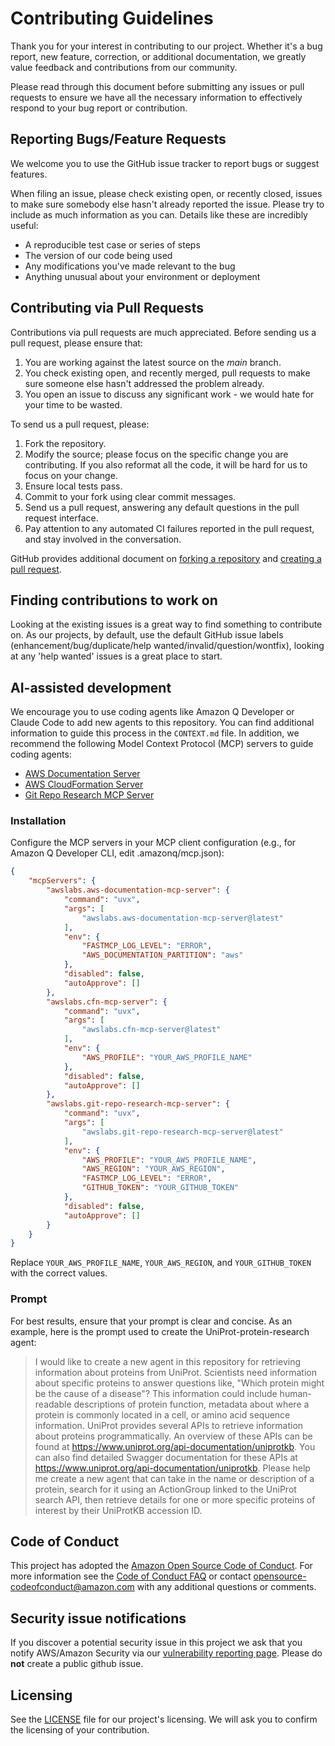 # Contributing Guidelines

Thank you for your interest in contributing to our project. Whether it's a bug report, new feature, correction, or additional
documentation, we greatly value feedback and contributions from our community.

Please read through this document before submitting any issues or pull requests to ensure we have all the necessary
information to effectively respond to your bug report or contribution.

## Reporting Bugs/Feature Requests

We welcome you to use the GitHub issue tracker to report bugs or suggest features.

When filing an issue, please check existing open, or recently closed, issues to make sure somebody else hasn't already
reported the issue. Please try to include as much information as you can. Details like these are incredibly useful:

* A reproducible test case or series of steps
* The version of our code being used
* Any modifications you've made relevant to the bug
* Anything unusual about your environment or deployment

## Contributing via Pull Requests

Contributions via pull requests are much appreciated. Before sending us a pull request, please ensure that:

1. You are working against the latest source on the *main* branch.
2. You check existing open, and recently merged, pull requests to make sure someone else hasn't addressed the problem already.
3. You open an issue to discuss any significant work - we would hate for your time to be wasted.

To send us a pull request, please:

1. Fork the repository.
2. Modify the source; please focus on the specific change you are contributing. If you also reformat all the code, it will be hard for us to focus on your change.
3. Ensure local tests pass.
4. Commit to your fork using clear commit messages.
5. Send us a pull request, answering any default questions in the pull request interface.
6. Pay attention to any automated CI failures reported in the pull request, and stay involved in the conversation.

GitHub provides additional document on [forking a repository](https://help.github.com/articles/fork-a-repo/) and
[creating a pull request](https://help.github.com/articles/creating-a-pull-request/).

## Finding contributions to work on

Looking at the existing issues is a great way to find something to contribute on. As our projects, by default, use the default GitHub issue labels (enhancement/bug/duplicate/help wanted/invalid/question/wontfix), looking at any 'help wanted' issues is a great place to start.

## AI-assisted development

We encourage you to use coding agents like Amazon Q Developer or Claude Code to add new agents to this repository. You can find additional information to guide this process in the `CONTEXT.md` file. In addition, we recommend the following Model Context Protocol (MCP) servers to guide coding agents:

* [AWS Documentation Server](https://github.com/awslabs/mcp/tree/main/src/aws-documentation-mcp-server)
* [AWS CloudFormation Server](https://github.com/awslabs/mcp/tree/main/src/cfn-mcp-server)
* [Git Repo Research MCP Server](https://github.com/awslabs/mcp/tree/main/src/git-repo-research-mcp-server)

### Installation

Configure the MCP servers in your MCP client configuration (e.g., for Amazon Q Developer CLI, edit .amazonq/mcp.json):

```json
{
    "mcpServers": {
        "awslabs.aws-documentation-mcp-server": {
            "command": "uvx",
            "args": [
                "awslabs.aws-documentation-mcp-server@latest"
            ],
            "env": {
                "FASTMCP_LOG_LEVEL": "ERROR",
                "AWS_DOCUMENTATION_PARTITION": "aws"
            },
            "disabled": false,
            "autoApprove": []
        },
        "awslabs.cfn-mcp-server": {
            "command": "uvx",
            "args": [
                "awslabs.cfn-mcp-server@latest"
            ],
            "env": {
                "AWS_PROFILE": "YOUR_AWS_PROFILE_NAME"
            },
            "disabled": false,
            "autoApprove": []
        },
        "awslabs.git-repo-research-mcp-server": {
            "command": "uvx",
            "args": [
                "awslabs.git-repo-research-mcp-server@latest"
            ],
            "env": {
                "AWS_PROFILE": "YOUR_AWS_PROFILE_NAME",
                "AWS_REGION": "YOUR_AWS_REGION",
                "FASTMCP_LOG_LEVEL": "ERROR",
                "GITHUB_TOKEN": "YOUR_GITHUB_TOKEN"
            },
            "disabled": false,
            "autoApprove": []
        }
    }
}
```

Replace `YOUR_AWS_PROFILE_NAME`, `YOUR_AWS_REGION`, and `YOUR_GITHUB_TOKEN` with the correct values.

### Prompt

For best results, ensure that your prompt is clear and concise. As an example, here is the prompt used to create the UniProt-protein-research agent:

> I would like to create a new agent in this repository for retrieving information about proteins from UniProt. Scientists need information about specific proteins to answer questions like, "Which protein might be the cause of a disease"? This information could include human-readable descriptions of protein function, metadata about where a protein is commonly located in a cell, or amino acid sequence information. UniProt provides several APIs to retrieve information about proteins programmatically. An overview of these APIs can be found at https://www.uniprot.org/api-documentation/uniprotkb. You can also find detailed Swagger documentation for these APIs at https://www.uniprot.org/api-documentation/uniprotkb.  Please help me create a new agent that can take in the name or description of a protein, search for it using an ActionGroup linked to the UniProt search API, then retrieve details for one or more specific proteins of interest by their UniProtKB accession ID.

## Code of Conduct

This project has adopted the [Amazon Open Source Code of Conduct](https://aws.github.io/code-of-conduct).
For more information see the [Code of Conduct FAQ](https://aws.github.io/code-of-conduct-faq) or contact
<opensource-codeofconduct@amazon.com> with any additional questions or comments.

## Security issue notifications

If you discover a potential security issue in this project we ask that you notify AWS/Amazon Security via our [vulnerability reporting page](http://aws.amazon.com/security/vulnerability-reporting/). Please do **not** create a public github issue.

## Licensing

See the [LICENSE](LICENSE) file for our project's licensing. We will ask you to confirm the licensing of your contribution.
